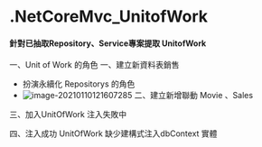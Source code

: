 # .NetCoreMvc_UnitofWork

#### 針對已抽取Repository、Service專案提取 UnitofWork 

一、Unit of Work 的角色
一、建立新資料表銷售

- 扮演永續化 Repositorys 的角色
- ![image-20210110121607285](E:\Project\.NetCoreMvc_UnitofWork\image-20210110121607285.png)
二、建立新增聯動 Movie 、Sales

三、加入UnitOfWork 注入失敗中

四、注入成功 UnitOfWork  缺少建構式注入dbContext 實體